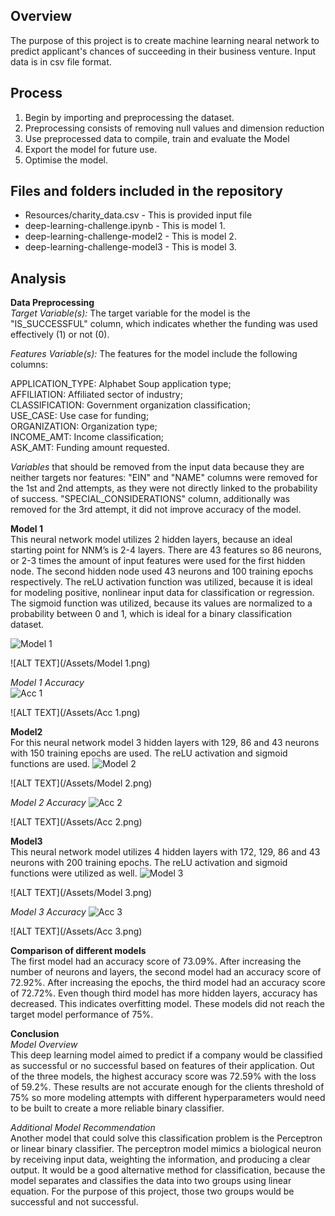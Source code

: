 ## Overview

The purpose of this project is to create machine learning nearal network to predict applicant's chances of succeeding in their business venture. Input data is in csv file format. 

## Process
1. Begin by importing and preprocessing the dataset.  
2. Preprocessing consists of removing null values and dimension reduction  
3. Use preprocessed data to compile, train and evaluate the Model  
4. Export the model for future use.  
5. Optimise the model.  

## Files and folders included in the repository  
- Resources/charity_data.csv      - This is provided input file  
- deep-learning-challenge.ipynb   - This is model 1.  
- deep-learning-challenge-model2  - This is model 2.  
- deep-learning-challenge-model3  - This is model 3.  


## Analysis    
**Data Preprocessing**     
*Target Variable(s):* The target variable for the model is the "IS_SUCCESSFUL" column, which indicates whether the funding was used effectively (1) or not (0).   

*Features Variable(s):* The features for the model include the following columns:   

APPLICATION_TYPE: Alphabet Soup application type;  
AFFILIATION: Affiliated sector of industry;  
CLASSIFICATION: Government organization classification;  
USE_CASE: Use case for funding;  
ORGANIZATION: Organization type;  
INCOME_AMT: Income classification;  
ASK_AMT: Funding amount requested.  

*Variables* that should be removed from the input data because they are neither targets nor features:
"EIN" and "NAME" columns were removed for the 1st and 2nd attempts, as they were not directly linked to the probability of success. 
"SPECIAL_CONSIDERATIONS" column, additionally was removed for the 3rd attempt, it did not improve accuracy of the model.

**Model 1**  
This neural network model utilizes 2 hidden layers, because an ideal starting point for NNM’s is 2-4 layers. 
There are 43 features so 86 neurons, or 2-3 times the amount of input features were used for the first hidden node. 
The second hidden node used 43 neurons and 100 training epochs respectively. The reLU activation function was utilized, 
because it is ideal for modeling positive, nonlinear input data for classification or regression. 
The sigmoid function was utilized, because its values are normalized to a probability between 0 and 1, 
which is ideal for a binary classification dataset.

![Model 1](https://github.com/Leena-680/deep-learning-challenge/assets/10916160/0863b0f4-2f2f-4e31-b28c-da23e3026a14)  

![ALT TEXT](/Assets/Model 1.png)   

*Model 1 Accuracy*  
![Acc 1](https://github.com/Leena-680/deep-learning-challenge/assets/10916160/ac92b429-d71b-4047-b817-9240986e1545)   

![ALT TEXT](/Assets/Acc 1.png)  

**Model2**  
For this neural network model 3 hidden layers with 129, 86 and 43 neurons with 150 training epochs are used. 
The reLU activation and sigmoid functions are used.
![Model 2](https://github.com/Leena-680/deep-learning-challenge/assets/10916160/b2953ac5-63f7-48d5-880a-da772c8820e8)   

![ALT TEXT](/Assets/Model 2.png)   

*Model 2 Accuracy*
![Acc 2](https://github.com/Leena-680/deep-learning-challenge/assets/10916160/bf663ff1-46d3-4e85-8e63-9029ef0591e6)   

![ALT TEXT](/Assets/Acc 2.png)   


**Model3**  
This neural network model utilizes 4 hidden layers with 172, 129, 86 and 43 neurons with 200 training epochs. 
The reLU activation and sigmoid functions were utilized as well.
![Model 3](https://github.com/Leena-680/deep-learning-challenge/assets/10916160/e5dc4d02-ed27-49a7-a4b7-0b2450080461)   

![ALT TEXT](/Assets/Model 3.png)     

*Model 3 Accuracy*
![Acc 3](https://github.com/Leena-680/deep-learning-challenge/assets/10916160/661b262d-7abc-4503-b5a0-a69e6822299c)    

![ALT TEXT](/Assets/Acc 3.png)   


**Comparison of different models**  
The first model had an accuracy score of 73.09%. After increasing the number of neurons and layers, the second model 
had an accuracy score of 72.92%. After increasing the epochs, the third model had an accuracy score of 72.72%. 
Even though third model has more hidden layers, accuracy has decreased. This indicates overfitting model.
These models did not reach the target model performance of 75%.


**Conclusion**  
*Model Overview*  
This deep learning model aimed to predict if a company would be classified as successful or no successful based 
on features of their application. Out of the three models, the highest accuracy score was 72.59% with the loss of 59.2%. 
These results are not accurate enough for the clients threshold of 75% so more modeling attempts with different 
hyperparameters would need to be built to create a more reliable binary classifier.

*Additional Model Recommendation*  
Another model that could solve this classification problem is the Perceptron or linear binary classifier. 
The perceptron model mimics a biological neuron by receiving input data, weighting the information, 
and producing a clear output. It would be a good alternative method for classification, 
because the model separates and classifies the data into two groups using linear equation. 
For the purpose of this project, those two groups would be successful and not successful.




